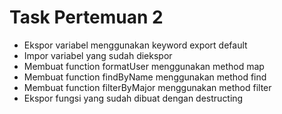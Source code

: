 # Task Pertemuan 2
- Ekspor variabel menggunakan keyword export default
- Impor variabel yang sudah diekspor
- Membuat function formatUser menggunakan method map
- Membuat function findByName menggunakan method find
- Membuat function filterByMajor menggunakan method filter
- Ekspor fungsi yang sudah dibuat dengan destructing
